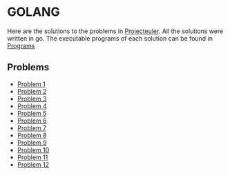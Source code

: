 # GOLANG

Here are the solutions to the problems in [Projecteuler](https://projecteuler.net). All the solutions were written in go.
The executable programs of each solution can be found in [Programs](./programs) 


## Problems

- [Problem 1](./problem_1.go) 
- [Problem 2](./problem_2.go) 
- [Problem 3](./problem_3.go) 
- [Problem 4](./problem_4.go) 
- [Problem 5](./problem_5.go) 
- [Problem 6](./problem_6.go) 
- [Problem 7](./problem_7.go) 
- [Problem 8](./problem_8.go) 
- [Problem 9](./problem_9.go) 
- [Problem 10](./problem_10.go) 
- [Problem 11](./problem_11.go) 
- [Problem 12](./problem_12.go) 
